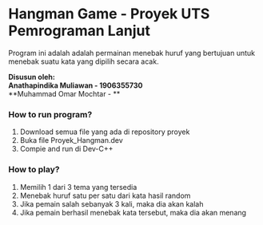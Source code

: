 # Hangman Game - Proyek UTS Pemrograman Lanjut

Program ini adalah adalah permainan menebak huruf yang bertujuan untuk menebak suatu kata yang dipilih secara acak. 

**Disusun oleh:**</br>
**Anathapindika Muliawan - 1906355730** </br>
**Muhammad Omar Mochtar - ** </br>

### How to run program?
1. Download semua file yang ada di repository proyek
2. Buka file Proyek_Hangman.dev
3. Compie and run di Dev-C++

### How to play?
1. Memilih 1 dari 3 tema yang tersedia
2. Menebak huruf satu per satu dari kata hasil random
3. Jika pemain salah sebanyak 3 kali, maka dia akan kalah
4. Jika pemain berhasil menebak kata tersebut, maka dia akan menang
